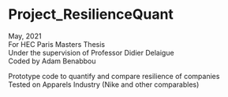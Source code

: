 # Project_ResilienceQuant
May, 2021  
For HEC Paris Masters Thesis  
Under the supervision of Professor Didier Delaigue  
Coded by Adam Benabbou  

Prototype code to quantify and compare resilience of companies  
Tested on Apparels Industry (Nike and other comparables)
